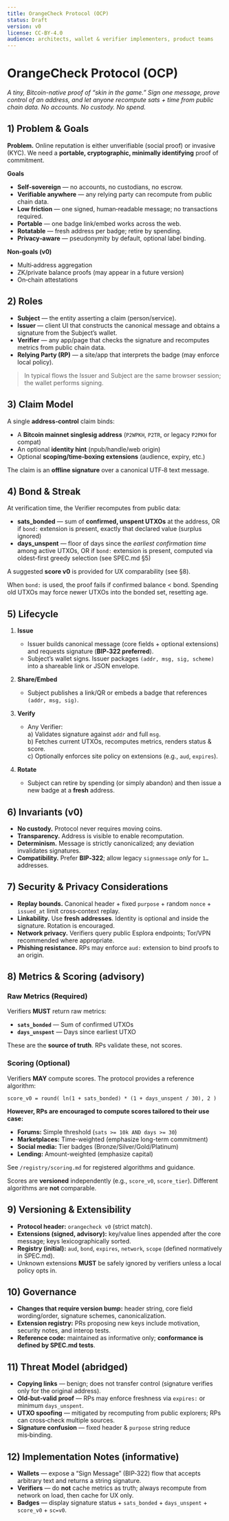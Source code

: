 ```yaml
---
title: OrangeCheck Protocol (OCP)
status: Draft
version: v0
license: CC-BY-4.0
audience: architects, wallet & verifier implementers, product teams
---
```


# OrangeCheck Protocol (OCP)

*A tiny, Bitcoin-native proof of “skin in the game.” Sign one message, prove control of an address, and let anyone recompute sats + time from public chain data. No accounts. No custody. No spend.*

## 1) Problem & Goals

**Problem.** Online reputation is either unverifiable (social proof) or invasive (KYC). We need a **portable, cryptographic, minimally identifying** proof of commitment.

**Goals**
- **Self-sovereign** — no accounts, no custodians, no escrow.
- **Verifiable anywhere** — any relying party can recompute from public chain data.
- **Low friction** — one signed, human‑readable message; no transactions required.
- **Portable** — one badge link/embed works across the web.
- **Rotatable** — fresh address per badge; retire by spending.
- **Privacy‑aware** — pseudonymity by default, optional label binding.

**Non‑goals (v0)**
- Multi‑address aggregation
- ZK/private balance proofs (may appear in a future version)
- On‑chain attestations

## 2) Roles

- **Subject** — the entity asserting a claim (person/service).
- **Issuer** — client UI that constructs the canonical message and obtains a signature from the Subject’s wallet.
- **Verifier** — any app/page that checks the signature and recomputes metrics from public chain data.
- **Relying Party (RP)** — a site/app that interprets the badge (may enforce local policy).

> In typical flows the Issuer and Subject are the same browser session; the wallet performs signing.

## 3) Claim Model

A single **address‑control** claim binds:

- A **Bitcoin mainnet singlesig address** (`P2WPKH`, `P2TR`, or legacy `P2PKH` for compat)
- An optional **identity hint** (npub/handle/web origin)
- Optional **scoping/time‑boxing extensions** (audience, expiry, etc.)

The claim is an **offline signature** over a canonical UTF‑8 text message.

## 4) Bond & Streak

At verification time, the Verifier recomputes from public data:

- **sats_bonded** — sum of **confirmed, unspent UTXOs** at the address, OR if `bond:` extension is present, exactly that declared value (surplus ignored)
- **days_unspent** — floor of days since the *earliest confirmation time* among active UTXOs, OR if `bond:` extension is present, computed via oldest-first greedy selection (see SPEC.md §5)

A suggested **score v0** is provided for UX comparability (see §8).

When `bond:` is used, the proof fails if confirmed balance < bond. Spending old UTXOs may force newer UTXOs into the bonded set, resetting age.

## 5) Lifecycle

1. **Issue**  
   - Issuer builds canonical message (core fields + optional extensions) and requests signature (**BIP‑322 preferred**).
   - Subject’s wallet signs. Issuer packages `(addr, msg, sig, scheme)` into a shareable link or JSON envelope.

2. **Share/Embed**  
   - Subject publishes a link/QR or embeds a badge that references `(addr, msg, sig)`.

3. **Verify**  
   - Any Verifier:  
     a) Validates signature against `addr` and full `msg`.  
     b) Fetches current UTXOs, recomputes metrics, renders status & score.  
     c) Optionally enforces site policy on extensions (e.g., `aud`, `expires`).

4. **Rotate**  
   - Subject can retire by spending (or simply abandon) and then issue a new badge at a **fresh** address.

## 6) Invariants (v0)

- **No custody.** Protocol never requires moving coins.
- **Transparency.** Address is visible to enable recomputation.
- **Determinism.** Message is strictly canonicalized; any deviation invalidates signatures.
- **Compatibility.** Prefer **BIP‑322**; allow legacy `signmessage` *only* for `1…` addresses.

## 7) Security & Privacy Considerations

- **Replay bounds.** Canonical header + fixed `purpose` + random `nonce` + `issued_at` limit cross‑context replay.
- **Linkability.** Use **fresh addresses**. Identity is optional and inside the signature. Rotation is encouraged.
- **Network privacy.** Verifiers query public Esplora endpoints; Tor/VPN recommended where appropriate.
- **Phishing resistance.** RPs may enforce `aud:` extension to bind proofs to an origin.

## 8) Metrics & Scoring (advisory)

### Raw Metrics (Required)

Verifiers **MUST** return raw metrics:
- **`sats_bonded`** — Sum of confirmed UTXOs
- **`days_unspent`** — Days since earliest UTXO

These are the **source of truth**. RPs validate these, not scores.

### Scoring (Optional)

Verifiers **MAY** compute scores. The protocol provides a reference algorithm:

```
score_v0 = round( ln(1 + sats_bonded) * (1 + days_unspent / 30), 2 )
```

**However, RPs are encouraged to compute scores tailored to their use case:**

- **Forums:** Simple threshold (`sats >= 10k AND days >= 30`)
- **Marketplaces:** Time-weighted (emphasize long-term commitment)
- **Social media:** Tier badges (Bronze/Silver/Gold/Platinum)
- **Lending:** Amount-weighted (emphasize capital)

See `/registry/scoring.md` for registered algorithms and guidance.

Scores are **versioned** independently (e.g., `score_v0`, `score_tier`). Different algorithms are **not** comparable.

## 9) Versioning & Extensibility

- **Protocol header:** `orangecheck v0` (strict match).
- **Extensions (signed, advisory):** key/value lines appended after the core message; keys lexicographically sorted.
- **Registry (initial):** `aud`, `bond`, `expires`, `network`, `scope` (defined normatively in SPEC.md).
- Unknown extensions **MUST** be safely ignored by verifiers unless a local policy opts in.

## 10) Governance

- **Changes that require version bump:** header string, core field wording/order, signature schemes, canonicalization.
- **Extension registry:** PRs proposing new keys include motivation, security notes, and interop tests.
- **Reference code:** maintained as informative only; **conformance is defined by SPEC.md tests**.

## 11) Threat Model (abridged)

- **Copying links** — benign; does not transfer control (signature verifies only for the original address).
- **Old‑but‑valid proof** — RPs may enforce freshness via `expires:` or minimum `days_unspent`.
- **UTXO spoofing** — mitigated by recomputing from public explorers; RPs can cross‑check multiple sources.
- **Signature confusion** — fixed header & `purpose` string reduce mis‑binding.

## 12) Implementation Notes (informative)

- **Wallets** — expose a “Sign Message” (BIP‑322) flow that accepts arbitrary text and returns a string signature.
- **Verifiers** — do **not** cache metrics as truth; always recompute from network on load, then cache for UX only.
- **Badges** — display signature status + `sats_bonded` + `days_unspent` + `score_v0` + `sc=v0`.
